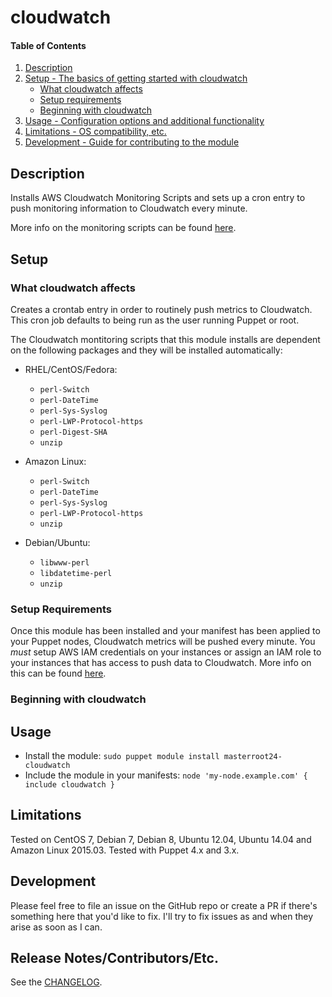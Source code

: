 # cloudwatch

#### Table of Contents

1. [Description](#description)
1. [Setup - The basics of getting started with cloudwatch](#setup)
    * [What cloudwatch affects](#what-cloudwatch-affects)
    * [Setup requirements](#setup-requirements)
    * [Beginning with cloudwatch](#beginning-with-cloudwatch)
1. [Usage - Configuration options and additional functionality](#usage)
1. [Limitations - OS compatibility, etc.](#limitations)
1. [Development - Guide for contributing to the module](#development)

## Description

Installs AWS Cloudwatch Monitoring Scripts and sets up a cron entry to 
push monitoring information to Cloudwatch every minute.

More info on the monitoring scripts can be found [here](http://docs.aws.amazon.com/AmazonCloudWatch/latest/DeveloperGuide/mon-scripts.html).

## Setup

### What cloudwatch affects

Creates a crontab entry in order to routinely push metrics to Cloudwatch.
This cron job defaults to being run as the user running Puppet or root. 

The Cloudwatch montitoring scripts that this module installs are
dependent on the following packages and they will be installed automatically:

  * RHEL/CentOS/Fedora:
    * `perl-Switch`
    * `perl-DateTime`
    * `perl-Sys-Syslog`
    * `perl-LWP-Protocol-https`
    * `perl-Digest-SHA`
    * `unzip`
      
  * Amazon Linux:
    * `perl-Switch`
    * `perl-DateTime`
    * `perl-Sys-Syslog`
    * `perl-LWP-Protocol-https`
    * `unzip`
      
  * Debian/Ubuntu:
    * `libwww-perl`
    * `libdatetime-perl`
    * `unzip`

### Setup Requirements

Once this module has been installed and your manifest has been applied to your
Puppet nodes, Cloudwatch metrics will be pushed every minute. You *must* setup
AWS IAM credentials on your instances or assign an IAM role to your instances
that has access to push data to Cloudwatch. More info on this can be found
[here](http://docs.aws.amazon.com/AmazonCloudWatch/latest/DeveloperGuide/mon-scripts.html#mon-scripts-getstarted).  

### Beginning with cloudwatch

## Usage

  * Install the module: `sudo puppet module install masterroot24-cloudwatch`
  * Include the module in your manifests: `node 'my-node.example.com' { include cloudwatch }`

## Limitations

Tested on CentOS 7, Debian 7, Debian 8, Ubuntu 12.04, Ubuntu 14.04 and Amazon Linux 2015.03.
Tested with Puppet 4.x and 3.x.

## Development

Please feel free to file an issue on the GitHub repo or create a PR if
there's something here that you'd like to fix. I'll try to fix issues
as and when they arise as soon as I can.

## Release Notes/Contributors/Etc.

See the [CHANGELOG](CHANGELOG.md).
